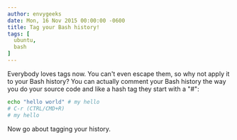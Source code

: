 ```yaml
---
author: envygeeks
date: Mon, 16 Nov 2015 00:00:00 -0600
title: Tag your Bash history!
tags: [
  ubuntu,
  bash
]
---
```


Everybody loves tags now.  You can't even escape them, so why not apply it to
your Bash history? You can actually comment your Bash history the way you do
your source code and like a hash tag they start with a "#":

```bash
echo "hello world" # my hello
# C-r (CTRL/CMD+R)
# my hello
```

Now go about tagging your history.
